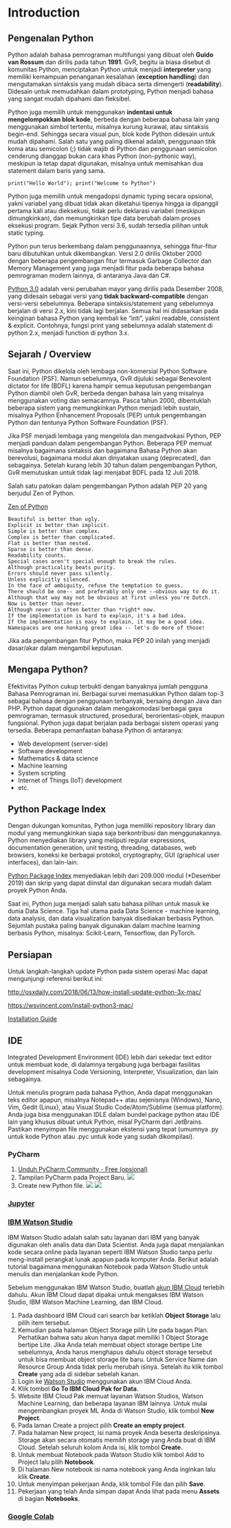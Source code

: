 # Introduction

## Pengenalan Python

Python adalah bahasa pemrograman multifungsi yang dibuat oleh **Guido van Rossum** dan dirilis pada tahun **1991**. GvR, begitu ia biasa disebut di komunitas Python, menciptakan Python untuk menjadi **interpreter** yang memiliki kemampuan penanganan kesalahan (**exception handling**) dan mengutamakan sintaksis yang mudah dibaca serta dimengerti (**readability**). Didesain untuk memudahkan dalam prototyping, Python menjadi bahasa yang sangat mudah dipahami dan fleksibel.

Python juga memilih untuk menggunakan **indentasi untuk mengelompokkan blok kode**, berbeda dengan beberapa bahasa lain yang menggunakan simbol tertentu, misalnya kurung kurawal, atau sintaksis begin-end. Sehingga secara visual pun, blok kode Python didesain untuk mudah dipahami. Salah satu yang paling dikenal adalah, penggunaan titik koma atau semicolon (;) tidak wajib di Python dan penggunaan semicolon cenderung dianggap bukan cara khas Python (non-pythonic way), meskipun ia tetap dapat digunakan, misalnya untuk memisahkan dua statement dalam baris yang sama.

~~~
print("Hello World"); print("Welcome to Python")
~~~

Python juga memilih untuk mengadopsi dynamic typing secara opsional, yakni variabel yang dibuat tidak akan diketahui tipenya hingga ia dipanggil pertama kali atau dieksekusi, tidak perlu deklarasi variabel (meskipun dimungkinkan), dan memungkinkan tipe data berubah dalam proses eksekusi program. Sejak Python versi 3.6, sudah tersedia pilihan untuk static typing.

Python pun terus berkembang dalam penggunaannya, sehingga fitur-fitur baru dibutuhkan untuk dikembangkan. Versi 2.0 dirilis Oktober 2000 dengan beberapa pengembangan fitur termasuk Garbage Collector dan Memory Management yang juga menjadi fitur pada beberapa bahasa pemrograman modern lainnya, di antaranya Java dan C#.

[Python 3.0](https://docs.python.org/release/3.0.1/whatsnew/3.0.html) adalah versi perubahan mayor yang dirilis pada Desember 2008, yang didesain sebagai versi yang **tidak backward-compatible** dengan versi-versi sebelumnya. Beberapa sintaksis/statement yang sebelumnya berjalan di versi 2.x, kini tidak lagi berjalan. Semua hal ini didasarkan pada keinginan bahasa Python yang kembali ke “inti”, yakni readable, consistent & explicit. Contohnya, fungsi print yang sebelumnya adalah statement di python 2.x, menjadi function di python 3.x.

## Sejarah / Overview

Saat ini, Python dikelola oleh lembaga non-komersial Python Software Foundation (PSF). Namun sebelumnya, GvR dijuluki sebagai Benevolent dictator for life (BDFL) karena hampir semua keputusan pengembangan Python diambil oleh GvR, berbeda dengan bahasa lain yang misalnya menggunakan voting dan semacamnya. Pasca tahun 2000, dibentuklah beberapa sistem yang memungkinkan Python menjadi lebih sustain, misalnya Python Enhancement Proposals (PEP) untuk pengembangan Python dan tentunya Python Software Foundation (PSF).

Jika PSF menjadi lembaga yang mengelola dan mengadvokasi Python, PEP menjadi panduan dalam pengembangan Python. Beberapa PEP memuat misalnya bagaimana sintaksis dan bagaimana Bahasa Python akan berevolusi, bagaimana modul akan dinyatakan usang (deprecated), dan sebagainya. Setelah kurang lebih 30 tahun dalam pengembangan Python, GvR memutuskan untuk tidak lagi menjabat BDFL pada 12 Juli 2018.

Salah satu patokan dalam pengembangan Python adalah PEP 20 yang berjudul Zen of Python.

[Zen of Python](https://www.python.org/dev/peps/pep-0020/)

~~~
Beautiful is better than ugly.
Explicit is better than implicit.
Simple is better than complex.
Complex is better than complicated.
Flat is better than nested.
Sparse is better than dense.
Readability counts.
Special cases aren't special enough to break the rules.
Although practicality beats purity.
Errors should never pass silently.
Unless explicitly silenced.
In the face of ambiguity, refuse the temptation to guess.
There should be one-- and preferably only one --obvious way to do it.
Although that way may not be obvious at first unless you're Dutch.
Now is better than never.
Although never is often better than *right* now.
If the implementation is hard to explain, it's a bad idea.
If the implementation is easy to explain, it may be a good idea.
Namespaces are one honking great idea -- let's do more of those!
~~~

Jika ada pengembangan fitur Python, maka PEP 20 inilah yang menjadi dasar/akar dalam mengambil keputusan.

## Mengapa Python?

Efektivitas Python cukup terbukti dengan banyaknya jumlah pengguna Bahasa Pemrograman ini. Berbagai survei memasukkan Python dalam top-3 sebagai bahasa dengan penggunaan terbanyak, bersaing dengan Java dan PHP. Python dapat digunakan dalam mengakomodasi berbagai gaya pemrograman, termasuk structured, prosedural, berorientasi-objek, maupun fungsional. Python juga dapat berjalan pada berbagai sistem operasi yang tersedia. Beberapa pemanfaatan bahasa Python di antaranya:

* Web development (server-side)
* Software development
* Mathematics & data science
* Machine learning
* System scripting
* Internet of Things (IoT) development
* etc.

## Python Package Index

Dengan dukungan komunitas, Python juga memiliki repository library dan modul yang memungkinkan siapa saja berkontribusi dan menggunakannya. Python menyediakan library yang meliputi regular expressions, documentation generation, unit testing, threading, databases, web browsers, koneksi ke berbagai protokol, cryptography, GUI (graphical user interfaces), dan lain-lain.

[Python Package Index](https://pypi.org/) menyediakan lebih dari 209.000 modul (*Desember 2019) dan skrip yang dapat diinstal dan digunakan secara mudah dalam proyek Python Anda.

Saat ini, Python juga menjadi salah satu bahasa pilihan untuk masuk ke dunia Data Science. Tiga hal utama pada Data Science -  machine learning, data analysis, dan data visualization  banyak disediakan berbasis Python. Sejumlah pustaka paling banyak digunakan dalam machine learning berbasis Python, misalnya: Scikit-Learn, Tensorflow, dan PyTorch.

## Persiapan

Untuk langkah-langkah update Python pada sistem operasi Mac dapat mengunjungi referensi berikut ini:

http://osxdaily.com/2018/06/13/how-install-update-python-3x-mac/

https://wsvincent.com/install-python3-mac/

[Installation Guide](https://docs.python.org/id/3.8/installing/index.html)

## IDE

Integrated Development Environment (IDE) lebih dari sekedar text editor untuk membuat kode, di dalamnya tergabung juga berbagai fasilitas development misalnya Code Versioning, Interpreter, Visualization, dan lain sebagainya.

Untuk menulis program pada bahasa Python, Anda dapat menggunakan teks editor apapun, misalnya Notepad++ atau sejenisnya (Windows), Nano, Vim, Gedit (Linux), atau Visual Studio Code/Atom/Sublime (semua platform). Anda juga bisa menggunakan IDLE dalam bundel package python atau IDE lain yang khusus dibuat untuk Python, misal PyCharm dari JetBrains. Pastikan menyimpan file menggunakan ekstensi yang tepat (umumnya .py untuk kode Python atau .pyc untuk kode yang sudah dikompilasi).

### PyCharm

1. [Unduh PyCharm Community - Free (opsional)](https://www.jetbrains.com/pycharm/)
2. Tampilan PyCharm pada Project Baru.
![](https://d17ivq9b7rppb3.cloudfront.net/original/academy/20190711155735bbc74204f703637ec1e6aa24aa3a5c9c.png)
3. Create new Python file.
![](https://d17ivq9b7rppb3.cloudfront.net/original/academy/201907111558160d2f3134305280e404eb7bda8e6c4b4b.png)
![](https://d17ivq9b7rppb3.cloudfront.net/original/academy/201907111558434eeeac415e58795774ed8e2207b0d55f.png)

### [Jupyter](https://jupyter.readthedocs.io/en/latest/install.html)

### [IBM Watson Studio](https://www.ibm.com/my-en/cloud/watson-studio?p1=Search&p4=43700060371516948&p5=b&gclid=Cj0KCQjwsLWDBhCmARIsAPSL3_3QIaJ-bUgsIY0LfzmCt2FoyAinPgizWoFqu0FjQ0JsS2ySfxlopQEaAqnEEALw_wcB&gclsrc=aw.ds)

IBM Watson Studio adalah salah satu layanan dari IBM yang banyak digunakan oleh analis data dan Data Scientist. Anda juga dapat menjalankan kode secara online pada layanan seperti IBM Watson Studio tanpa perlu meng-install perangkat lunak apapun pada komputer Anda. Berikut adalah tutorial bagaimana menggunakan Notebook pada Watson Studio untuk menulis dan menjalankan kode Python.

Sebelum menggunakan IBM Watson Studio, buatlah [akun IBM Cloud](https://cloud.ibm.com/registration?cm_sp=Cloud-Home-_-LeadspaceReg-IBMCloud_CloudHome-_-LSReg) terlebih dahulu. Akun IBM Cloud dapat dipakai untuk mengakses IBM Watson Studio, IBM Watson Machine Learning, dan IBM Cloud.

1. Pada dashboard IBM Cloud cari search bar ketiklah **Object Storage** lalu pilih item tersebut.
2. Kemudian pada halaman Object Storage pilih Lite pada bagan Plan. Perhatikan bahwa satu akun hanya dapat memiliki 1 Object Storage bertipe Lite. Jika Anda telah membuat object storage bertipe Lite sebelumnya, Anda harus menghapus dahulu object storage tersebut untuk bisa membuat object storage lite baru. Untuk Service Name dan Resource Group Anda tidak perlu merubah isinya. Setelah itu klik tombol **Create** yang ada di sidebar sebelah kanan.
3. Login ke [Watson Studio](https://dataplatform.cloud.ibm.com/login?context=cpdaas) menggunakan akun IBM Cloud Anda.
4. Klik tombol **Go To IBM Cloud Pak for Data**.
5. Website IBM Cloud Pak memuat layanan Watson Studios, Watson Machine Learning, dan beberapa layanan IBM lainnya. Untuk mulai mengembangkan proyek ML Anda di Watson Studio, klik tombol **New Project**.
6. Pada laman Create a project pilih **Create an empty project**.
7. Pada halaman New project, isi nama proyek Anda beserta deskripsinya. Storage akan secara otomatis memilih storage yang Anda buat di IBM Cloud. Setelah seluruh kolom Anda isi, klik tombol **Create**.
8. Untuk membuat Notebook pada Watson Studio klik tombol Add to Project lalu pilih **Notebook**.
9. Di halaman New notebook isi nama notebook yang Anda inginkan lalu klik **Create**.
10. Untuk menyimpan pekerjaan Anda, klik tombol File dan pilih **Save**.
11. Pekerjaan yang telah Anda simpan dapat Anda lihat pada menu **Assets** di bagian **Notebooks**.

### [Google Colab](https://colab.research.google.com/notebooks/)
